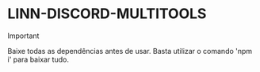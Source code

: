 # LINN-DISCORD-MULTITOOLS
> [!IMPORTANT]  
> Baixe todas as dependências antes de usar. Basta utilizar o comando 'npm i' para baixar tudo.
